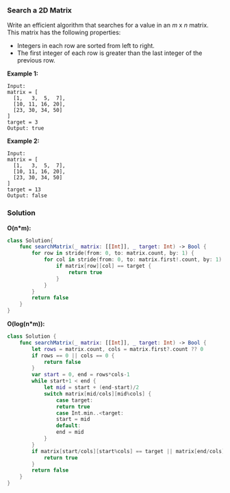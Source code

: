 
### Search a 2D Matrix

Write an efficient algorithm that searches for a value in an *m* x *n* matrix.</br>
This matrix has the following properties:

* Integers in each row are sorted from left to right.
* The first integer of each row is greater than the last integer of the previous row.

__Example 1:__
```
Input:
matrix = [
  [1,   3,  5,  7],
  [10, 11, 16, 20],
  [23, 30, 34, 50]
]
target = 3
Output: true
```
__Example 2:__
```
Input:
matrix = [
  [1,   3,  5,  7],
  [10, 11, 16, 20],
  [23, 30, 34, 50]
]
target = 13
Output: false
```

### Solution
__O(n*m):__
```Swift
class Solution{
    func searchMatrix(_ matrix: [[Int]], _ target: Int) -> Bool {
        for row in stride(from: 0, to: matrix.count, by: 1) {
            for col in stride(from: 0, to: matrix.first!.count, by: 1) {
                if matrix[row][col] == target {
                    return true
                }
            }
        }
        return false
    }
}
```
__O(log(n*m)):__
```Swift
class Solution {
    func searchMatrix(_ matrix: [[Int]], _ target: Int) -> Bool {
        let rows = matrix.count, cols = matrix.first?.count ?? 0
        if rows == 0 || cols == 0 {
            return false
        }
        var start = 0, end = rows*cols-1
        while start+1 < end {
            let mid = start + (end-start)/2
            switch matrix[mid/cols][mid%cols] {
                case target:
                return true
                case Int.min..<target:
                start = mid
                default:
                end = mid
            }
        }
        if matrix[start/cols][start%cols] == target || matrix[end/cols][end%cols] == target {
            return true
        }
        return false
    }
}
```